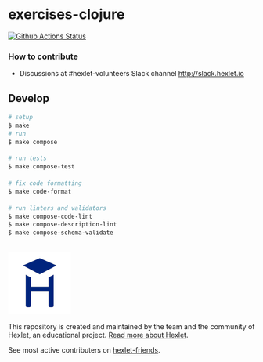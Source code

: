 # exercises-clojure
[![Github Actions Status](../../workflows/Docker/badge.svg)](../../actions)

### How to contribute

* Discussions at #hexlet-volunteers Slack channel http://slack.hexlet.io

## Develop

```sh
# setup
$ make
# run
$ make compose

# run tests
$ make compose-test

# fix code formatting
$ make code-format

# run linters and validators
$ make compose-code-lint
$ make compose-description-lint
$ make compose-schema-validate
```

##
[![Hexlet Ltd. logo](https://raw.githubusercontent.com/Hexlet/assets/master/images/hexlet_logo128.png)](https://hexlet.io/)

This repository is created and maintained by the team and the community of Hexlet, an educational project. [Read more about Hexlet](https://hexlet.io/pages/about).

See most active contributers on [hexlet-friends](https://friends.hexlet.io/).
